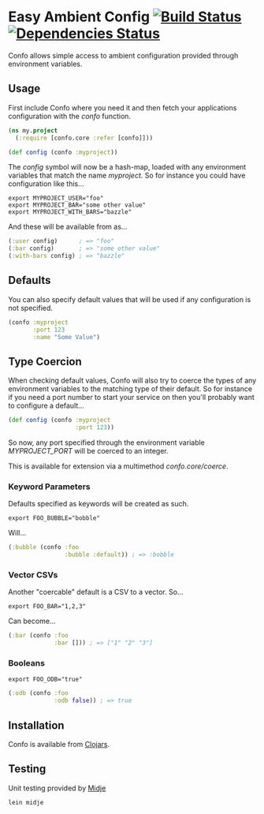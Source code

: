 # Easy Ambient Config [![Build Status](https://api.travis-ci.org/rodnaph/confo.png)](http://travis-ci.org/rodnaph/confo) [![Dependencies Status](http://clj-deps.herokuapp.com/github/rodnaph/confo/status.png)](http://clj-deps.herokuapp.com/github/rodnaph/confo)

Confo allows simple access to ambient configuration provided through environment variables.

## Usage

First include Confo where you need it and then fetch your applications configuration
with the _confo_ function.

```clojure
(ns my.project
  (:require [confo.core :refer [confo]]))

(def config (confo :myproject))
```

The _config_ symbol will now be a hash-map, loaded with any environment variables
that match the name _myproject_.  So for instance you could have configuration
like this...

```
export MYPROJECT_USER="foo"
export MYPROJECT_BAR="some other value"
export MYPROJECT_WITH_BARS="bazzle"
```

And these will be available from as...

```clojure
(:user config)      ; => "foo"
(:bar config)       ; => "some other value"
(:with-bars config) ; => "bazzle"
```

## Defaults

You can also specify default values that will be used if any configuration is
not specified.

```clojure
(confo :myproject
       :port 123
       :name "Some Value")
```

## Type Coercion

When checking default values, Confo will also try to coerce the types of any
environment variables to the matching type of their default.  So for instance
if you need a port number to start your service on then you'll probably want
to configure a default...

```clojure
(def config (confo :myproject
                   :port 123))
```

So now, any port specified through the environment variable _MYPROJECT_PORT_ will
be coerced to an integer.

This is available for extension via a multimethod _confo.core/coerce_.

### Keyword Parameters

Defaults specified as keywords will be created as such.

```
export FOO_BUBBLE="bobble"
```

Will...

```clojure
(:bubble (confo :foo
                :bubble :default)) ; => :bobble
```

### Vector CSVs

Another "coercable" default is a CSV to a vector.  So...

```
export FOO_BAR="1,2,3"
```

Can become...

```clojure
(:bar (confo :foo 
             :bar [])) ; => ["1" "2" "3"]
```

### Booleans

```
export FOO_ODB="true"
```

```clojure
(:odb (confo :foo
             :odb false)) ; => true
```

## Installation

Confo is available from [Clojars](https://clojars.org/rodnaph/confo).

## Testing

Unit testing provided by [Midje](https://github.com/marick/Midje)

```
lein midje
```

